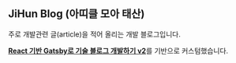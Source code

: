 ## JiHun Blog (아띠클 모아 태산)

주로 개발관련 글(article)을 적어 올리는 개발 블로그입니다.

[**React 기반 Gatsby로 기술 블로그 개발하기 v2**](https://www.inflearn.com/course/react-%EA%B8%B0%EB%B0%98-gatsby-%EA%B8%B0%EC%88%A0%EB%B8%94%EB%A1%9C%EA%B7%B8%EA%B0%9C%EB%B0%9C)를 기반으로 커스텀했습니다.
